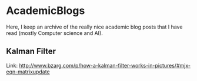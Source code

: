 # AcademicBlogs
Here, I keep an archive of the really nice academic blog posts that I have read (mostly Computer science and AI).

## Kalman Filter
Link: http://www.bzarg.com/p/how-a-kalman-filter-works-in-pictures/#mjx-eqn-matrixupdate

